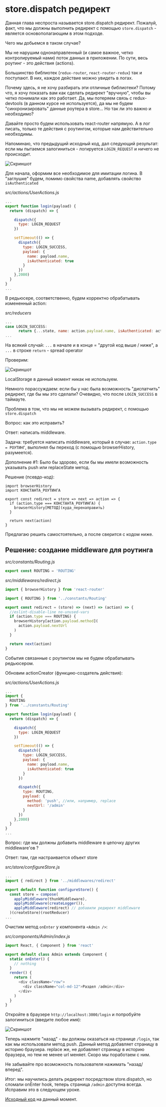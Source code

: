 # store.dispatch редирект

Данная глава неспроста называется store.dispatch редирект. Пожалуй, факт, что мы должны выполнить редирект с помощью `store.dispatch` - является основополагающим в этом подходе.

Чего мы добьемся в таком случае?

Мы не нарушим однонаправленный (и самое важное, четко контролируемый нами) поток данных в приложении. По сути, весь роутинг - это действия (actions).

Большинство библиотек (`redux-router`, `react-router-redux`) так и поступают. В них, каждое действие можно увидеть в логах.

Почему здесь, я не хочу разбирать эти отличные библиотеки? Потому что, я хочу показать вам как сделать редирект "вручную", чтобы вы четко понимали как это работает. Да, мы потеряем связь с redux-devtools (в данном курсе не используется), да мы не будем "синхронизировать" данные роутера в store... Но так ли это важно и необходимо?

Давайте просто будем использовать react-router напрямую. А в лог писать, только те действия с роутингом, которые нам действительно необходимы.

Напоминаю, что предыдущий исходный код, дал следующий результат: если мы пытаемся залогиниться - логируется `LOGIN_REQUEST` и ничего не происходит.

![Скриншот](login_request.jpg)

Для начала, оформим все необходимое для имитации логина. В "заглушке" будем, помимо свойства name, добавлять свойство `isAuthenticated`

_src/actions/UserActions.js_

```js
...
export function login(payload) {
  return (dispatch) => {

    dispatch({
      type: LOGIN_REQUEST
    })

    setTimeout(() => {
      dispatch({
        type: LOGIN_SUCCESS,
        payload: {
          name: payload.name,
          isAuthenticated: true
        }
      })
    },2000)
  }
}
...
```

В редьюсере, соответственно, будем корректно обрабатывать измененный action:

_src/reducers_

```js
...
case LOGIN_SUCCESS:
      return {...state, name: action.payload.name, isAuthenticated: action.payload.isAuthenticated}
...
```

На всякий случай: `...` в начале и в конце = "другой код выше / ниже", а `...` в строке `return` - spread operator

Проверим:

![Скриншот](login_success.jpg)

LocalStorage в данный момент никак не используем.

Немного порассуждаем: если бы у нас была возможность "диспатчить" редирект, где бы мы это сделали? Очевидно, что после `LOGIN_SUCCESS` в таймауте.

Проблема в том, что мы не можем вызывать редирект, с помощью `store.dispatch`

Вопрос: как это исправить?

Ответ: написать middleware.

Задача: требуется написать middleware, который в случае: `action.type = РОУТИНГ`, выполнял бы переход (с помощью browserHistory, разумеется).

Дополнение #1: Было бы здорово, если бы мы имели возможность указывать push или replaceState метод.

Решение (псевдо-код):

```
import browserHistory
import КОНСТАНТА_РОУТИНГА

export const redirect = store => next => action => {
  if (action.type === КОНСТАНТА_РОУТИНГА) {
    browserHistory[МЕТОД](куда_перенаправить)
  }

  return next(action)
}
```

Предлагаю решить самостоятельно, а после сверится с кодом ниже.

## Решение: создание middleware для роутинга

_src/constants/Routing.js_

```js
export const ROUTING = 'ROUTING'
```

_src/middlewares/redirect.js_

```js
import { browserHistory } from 'react-router'

import { ROUTING } from '../constants/Routing'

export const redirect = (store) => (next) => (action) => {
  //eslint-disable-line no-unused-vars
  if (action.type === ROUTING) {
    browserHistory[action.payload.method](
      action.payload.nextUrl
    )
  }

  return next(action)
}
```

События связанные с роутингом мы не будем обрабатывать редьюсером.

Обновим actionCreator (функцию-создатель действия):

_src/actions/UserActions.js_

```js
...
import {
  ROUTING
} from '../constants/Routing'

export function login(payload) {
  return (dispatch) => {

    dispatch({
      type: LOGIN_REQUEST
    })

    setTimeout(() => {
      dispatch({
        type: LOGIN_SUCCESS,
        payload: {
          name: payload.name,
          isAuthenticated: true
        }
      })

      dispatch({
        type: ROUTING,
        payload: {
          method: 'push', //или, например, replace
          nextUrl: '/admin'
        }
      })
    },2000)
  }
}
...
```

Вопрос: где мы должны добавить middleware в цепочку других middleware'ов ?

Ответ: там, где настраивается объект store

_src/store/configureStore.js_

```js
...
import { redirect } from '../middlewares/redirect'

export default function configureStore() {
  const store = compose(
    applyMiddleware(thunkMiddleware),
    applyMiddleware(createLogger()),
    applyMiddleware(redirect) // добавили редирект middleware
  )(createStore)(rootReducer)
...
```

Очистим метод `onEnter` у компонента `<Admin />`:

_src/components/Admin/index.js_

```js
import React, { Component } from 'react'

export default class Admin extends Component {
  static onEnter() {
    // nothing
  }
  render() {
    return (
      <div className="row">
        <div className="col-md-12">Раздел /admin</div>
      </div>
    )
  }
}
```

Откройте в браузере `http://localhost:3000/login` и попробуйте залогиниться (введите любое имя):

![Скриншот](login_with_redirect.jpg)

Теперь нажмите "назад" - вы должны оказаться на странице `/login`, так как мы использовали метод push. Данный метод добавляет страницу в историю браузера. replace же, не добавляет страницу в историю браузера, но тем не менее url меняет. Скоро мы поработаем с ним.

Не забывайте про возможность пользователя нажимать "назад/вперед".

Итог: мы научились делать редирект посредством store.dispatch, но сломали onEnter hook, теперь страница `/admin` доступна всегда. Исправим это в следующем уроке.

[Исходный код](https://github.com/maxfarseer/react-router-ru-tutorial/tree/middleware_redirect_v2) на данный момент.
